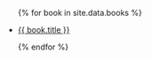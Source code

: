 

<div>
  <ul>
    <!-- _data フォルダの books.csv からデータを取り出す -->
    {% for book in site.data.books %}
      <li>
        <!-- books.csv の title 列を表示、 url 列をリンク先に設定 -->
        <p class="t1"><a href="{{ book.url }}">{{ book.title }}</a></p>
      </li>
    {% endfor %}
  </ul>
</div>



